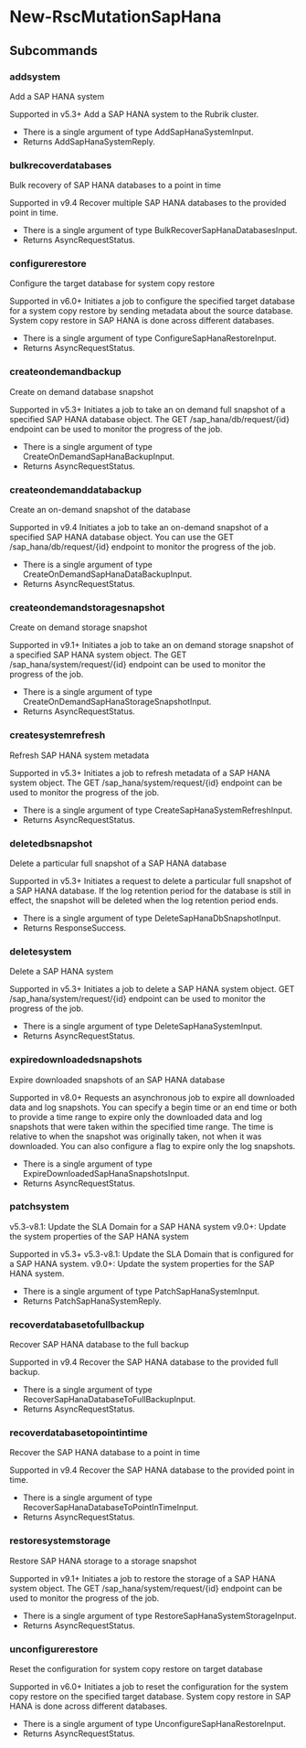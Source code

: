 # New-RscMutationSapHana
## Subcommands
### addsystem
Add a SAP HANA system

Supported in v5.3+
Add a SAP HANA system to the Rubrik cluster.

- There is a single argument of type AddSapHanaSystemInput.
- Returns AddSapHanaSystemReply.
### bulkrecoverdatabases
Bulk recovery of SAP HANA databases to a point in time

Supported in v9.4
Recover multiple SAP HANA databases to the provided point in time.

- There is a single argument of type BulkRecoverSapHanaDatabasesInput.
- Returns AsyncRequestStatus.
### configurerestore
Configure the target database for system copy restore

Supported in v6.0+
Initiates a job to configure the specified target database for a system copy restore by sending metadata about the source database. System copy restore in SAP HANA is done across different databases.

- There is a single argument of type ConfigureSapHanaRestoreInput.
- Returns AsyncRequestStatus.
### createondemandbackup
Create on demand database snapshot

Supported in v5.3+
Initiates a job to take an on demand full snapshot of a specified SAP HANA database object. The GET /sap_hana/db/request/{id} endpoint can be used to monitor the progress of the job.

- There is a single argument of type CreateOnDemandSapHanaBackupInput.
- Returns AsyncRequestStatus.
### createondemanddatabackup
Create an on-demand snapshot of the database

Supported in v9.4
Initiates a job to take an on-demand snapshot of a specified SAP HANA database object. You can use the GET /sap_hana/db/request/{id} endpoint to monitor the progress of the job.

- There is a single argument of type CreateOnDemandSapHanaDataBackupInput.
- Returns AsyncRequestStatus.
### createondemandstoragesnapshot
Create on demand storage snapshot

Supported in v9.1+
Initiates a job to take an on demand storage snapshot of a specified SAP HANA system object. The GET /sap_hana/system/request/{id} endpoint can be used to monitor the progress of the job.

- There is a single argument of type CreateOnDemandSapHanaStorageSnapshotInput.
- Returns AsyncRequestStatus.
### createsystemrefresh
Refresh SAP HANA system metadata

Supported in v5.3+
Initiates a job to refresh metadata of a SAP HANA system object. The GET /sap_hana/system/request/{id} endpoint can be used to monitor the progress of the job.

- There is a single argument of type CreateSapHanaSystemRefreshInput.
- Returns AsyncRequestStatus.
### deletedbsnapshot
Delete a particular full snapshot of a SAP HANA database

Supported in v5.3+
Initiates a request to delete a particular full snapshot of a SAP HANA database. If the log retention period for the database is still in effect, the snapshot will be deleted when the log retention period ends.

- There is a single argument of type DeleteSapHanaDbSnapshotInput.
- Returns ResponseSuccess.
### deletesystem
Delete a SAP HANA system

Supported in v5.3+
Initiates a job to delete a SAP HANA system object. GET /sap_hana/system/request/{id} endpoint can be used to monitor the progress of the job.

- There is a single argument of type DeleteSapHanaSystemInput.
- Returns AsyncRequestStatus.
### expiredownloadedsnapshots
Expire downloaded snapshots of an SAP HANA database

Supported in v8.0+
Requests an asynchronous job to expire all downloaded data and log snapshots. You can specify a begin time or an end time or both to provide a time range to expire only the downloaded data and log snapshots that were taken within the specified time range. The time is relative to when the snapshot was originally taken, not when it was downloaded. You can also configure a flag to expire only the log snapshots.

- There is a single argument of type ExpireDownloadedSapHanaSnapshotsInput.
- Returns AsyncRequestStatus.
### patchsystem
v5.3-v8.1: Update the SLA Domain for a SAP HANA system
v9.0+: Update the system properties of the SAP HANA system

Supported in v5.3+
v5.3-v8.1: Update the SLA Domain that is configured for a SAP HANA system.
v9.0+: Update the system properties for the SAP HANA system.

- There is a single argument of type PatchSapHanaSystemInput.
- Returns PatchSapHanaSystemReply.
### recoverdatabasetofullbackup
Recover SAP HANA database to the full backup

Supported in v9.4
Recover the SAP HANA database to the provided full backup.

- There is a single argument of type RecoverSapHanaDatabaseToFullBackupInput.
- Returns AsyncRequestStatus.
### recoverdatabasetopointintime
Recover the SAP HANA database to a point in time

Supported in v9.4
Recover the SAP HANA database to the provided point in time.

- There is a single argument of type RecoverSapHanaDatabaseToPointInTimeInput.
- Returns AsyncRequestStatus.
### restoresystemstorage
Restore SAP HANA storage to a storage snapshot

Supported in v9.1+
Initiates a job to restore the storage of a SAP HANA system object. The GET /sap_hana/system/request/{id} endpoint can be used to monitor the progress of the job.

- There is a single argument of type RestoreSapHanaSystemStorageInput.
- Returns AsyncRequestStatus.
### unconfigurerestore
Reset the configuration for system copy restore on target database

Supported in v6.0+
Initiates a job to reset the configuration for the system copy restore on the specified target database. System copy restore in SAP HANA is done across different databases.

- There is a single argument of type UnconfigureSapHanaRestoreInput.
- Returns AsyncRequestStatus.
